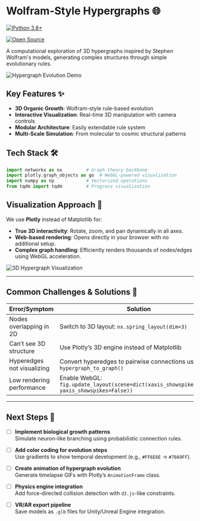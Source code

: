 # Wolfram-Style Hypergraphs 🌐

[![Python 3.8+](https://img.shields.io/badge/Python-3.8%2B-blue.svg)](https://www.python.org/)

[![Open Source](https://badges.frapsoft.com/os/v2/open-source.svg?v=103)](https://opensource.guide/)

A computational exploration of 3D hypergraphs inspired by Stephen Wolfram's models, generating complex structures through simple evolutionary rules.


![Hypergraph Evolution Demo](https://private-user-images.githubusercontent.com/110956323/403197700-37b39374-a829-4f24-b0c9-637fd861dbba.png?jwt=eyJhbGciOiJIUzI1NiIsInR5cCI6IkpXVCJ9.eyJpc3MiOiJnaXRodWIuY29tIiwiYXVkIjoicmF3LmdpdGh1YnVzZXJjb250ZW50LmNvbSIsImtleSI6ImtleTUiLCJleHAiOjE3Mzc3Njg5MTEsIm5iZiI6MTczNzc2ODYxMSwicGF0aCI6Ii8xMTA5NTYzMjMvNDAzMTk3NzAwLTM3YjM5Mzc0LWE4MjktNGYyNC1iMGM5LTYzN2ZkODYxZGJiYS5wbmc_WC1BbXotQWxnb3JpdGhtPUFXUzQtSE1BQy1TSEEyNTYmWC1BbXotQ3JlZGVudGlhbD1BS0lBVkNPRFlMU0E1M1BRSzRaQSUyRjIwMjUwMTI1JTJGdXMtZWFzdC0xJTJGczMlMkZhd3M0X3JlcXVlc3QmWC1BbXotRGF0ZT0yMDI1MDEyNVQwMTMwMTFaJlgtQW16LUV4cGlyZXM9MzAwJlgtQW16LVNpZ25hdHVyZT1kNDBkM2U2YjY3MGNhMjhkMzFkOTdiM2Q1Njc5ZDE4Y2U2MmFiOGJlYTJiZTg1NGIzNGIzZWY5ZmZhM2RhNDkyJlgtQW16LVNpZ25lZEhlYWRlcnM9aG9zdCJ9.3EjADMmEhF0UXkA64rcD42woNbiKyVGNsYFOgddIgcY)
## Key Features ✨
- **3D Organic Growth**: Wolfram-style rule-based evolution
- **Interactive Visualization**: Real-time 3D manipulation with camera controls
- **Modular Architecture**: Easily extendable rule system
- **Multi-Scale Simulation**: From molecular to cosmic structural patterns

## Tech Stack 🛠️
```python
import networkx as nx         # Graph theory backbone
import plotly.graph_objects as go  # WebGL-powered visualization
import numpy as np            # Vectorized operations
from tqdm import tqdm         # Progress visualization
```

## Visualization Approach 🔮  
We use **Plotly** instead of Matplotlib for:  
- **True 3D interactivity**: Rotate, zoom, and pan dynamically in all axes.  
- **Web-based rendering**: Opens directly in your browser with no additional setup.  
- **Complex graph handling**: Efficiently renders thousands of nodes/edges using WebGL acceleration.  

![3D Hypergraph Visualization](https://media1.giphy.com/media/v1.Y2lkPTc5MGI3NjExeTFlbDBuajIxOGszaDh2NDNpZjZyOXVqanl0dGRrMXNrMDFqandsdyZlcD12MV9pbnRlcm5hbF9naWZfYnlfaWQmY3Q9Zw/ftAyb0CG1FNAIZt4SO/giphy.gif)

---

## Common Challenges & Solutions 🚧  

| Error/Symptom                | Solution                                  |  
|------------------------------|-------------------------------------------|  
| Nodes overlapping in 2D      | Switch to 3D layout: `nx.spring_layout(dim=3)` |  
| Can’t see 3D structure       | Use Plotly’s 3D engine instead of Matplotlib |  
| Hyperedges not visualizing   | Convert hyperedges to pairwise connections using `hypergraph_to_graph()` |  
| Low rendering performance    | Enable WebGL: `fig.update_layout(scene=dict(xaxis_showspikes=False, yaxis_showspikes=False))` |  

---

## Next Steps 🌟  

- [ ] **Implement biological growth patterns**  
  Simulate neuron-like branching using probabilistic connection rules.  
- [ ] **Add color coding for evolution steps**  
  Use gradients to show temporal development (e.g., `#FF6E6E` → `#70A9FF`).  
- [ ] **Create animation of hypergraph evolution**  
  Generate timelapse GIFs with Plotly’s `AnimationFrame` class.  
- [ ] **Physics engine integration**  
  Add force-directed collision detection with `d3.js`-like constraints.  
- [ ] **VR/AR export pipeline**  
  Save models as `.glb` files for Unity/Unreal Engine integration.  

